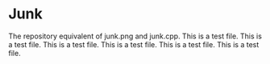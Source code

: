 # Junk
The repository equivalent of junk.png and junk.cpp. 
This is a test file. This is a test file. This is a test file. This is a test file. This is a test file. This is a test file.
